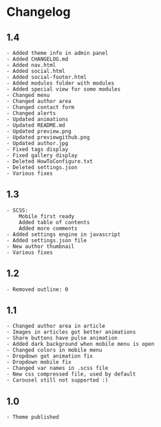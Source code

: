 # Changelog

## 1.4
    - Added theme info in admin panel
    - Added CHANGELOG.md
    - Added nav.html
    - Added social.html
    - Added social-footer.html
    - Added modules folder with modules
    - Added special view for some modules
    - Changed menu
    - Changed author area
    - Changed contact form
    - Changed alerts
    - Updated animations
    - Updated README.md 
    - Updated preview.png
    - Updated previewgithub.png
    - Updated author.jpg
    - Fixed tags display
    - Fixed gallery display
    - Deleted HowToConfigure.txt
    - Deleted settings.json
    - Various fixes

## 1.3 
    - SCSS: 
        Mobile first ready
        Added table of contents
        Added more comments
    - Added settings engine in javascript
    - Added settings.json file
    - New author thumbnail
    - Various fixes

## 1.2
    - Removed outline: 0

## 1.1
    - Changed author area in article
    - Images in articles got better animations 
    - Share buttons have pulse animation  
    - Added dark background when mobile menu is open
    - Changed colors in mobile menu
    - Dropdown got animation fix 
    - Dropdown mobile fix
    - Changed var names in .scss file
    - New css compressed file, used by default
    - Carousel still not supported :)

## 1.0 
    - Theme published